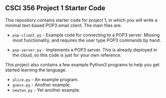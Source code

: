 CSCI 356 Project 1 Starter Code
-------------------------------

This repository contains starter code for project 1, in which you will write a
minimal text-based POP3 email client. The main files are:

* `pop-client.py` - Example code for connecting to a POP3 server. Missing most
    functionality, and requires the user type POP3 commands by hand.

* `pop-server.py` - Implements a POP3 server. This is already deployed in the
    cloud, so this code is just for your own reference.

This project also contains a few example Python3 programs to help you get started
learning the language.

* `alice.py` - An example program.
* `guess.py` - Another example.
* `newton.py` - Yet another example.
